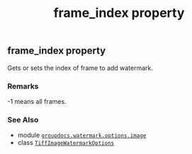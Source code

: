 ﻿---
title: frame_index property
second_title: GroupDocs.Watermark for Python via .NET API References
description: 
type: docs
url: /python-net/groupdocs.watermark.options.image/tiffimagewatermarkoptions/frame_index/
is_root: false
weight: 40
---

## frame_index property


Gets or sets the index of frame to add watermark.

### Remarks 


-1 means all frames.

### See Also
* module [`groupdocs.watermark.options.image`](../../)
* class [`TiffImageWatermarkOptions`](/watermark/python-net/groupdocs.watermark.options.image/tiffimagewatermarkoptions)
